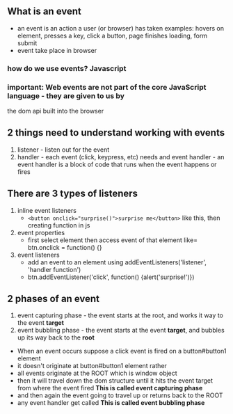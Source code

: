 ## What is an event

- an event is an action a user (or browser) has taken
  examples: hovers on element, presses a key, click a button, page finishes loading, form submit
- event take place in browser

### how do we use events? Javascript

### important: Web events are not part of the core JavaScript language - they are given to us by

the dom api built into the browser

## 2 things need to understand working with events

1. listener - listen out for the event
2. handler - each event (click, keypress, etc) needs and event handler - an event handler is a block of code that runs when the event happens or fires

## There are 3 types of listeners

1. inline event listeners
   - `<button onclick="surprise()">surprise me</button>` like this, then creating function in js
2. event properties
   - first select element then access event of that element like= btn.onclick = function() {}
3. event listeners
   - add an event to an element using addEventListeners('listener', 'handler function')
   - btn.addEventListener('click', function() {alert('surprise!')})

## 2 phases of an event

1. event capturing phase - the event starts at the root, and works it way to the event **target**
2. event bubbling phase - the event starts at the event **target**, and bubbles up its way back to the **root**

- When an event occurs suppose a click event is fired on a button#button1 element
- it doesn't originate at button#button1 element rather
- all events originate at the ROOT which is window object
- then it will travel down the dom structure until it hits the event target from where the event fired **This is called event capturing phase**
- and then again the event going to travel up or returns back to the ROOT
- any event handler get called **This is called event bubbling phase**
